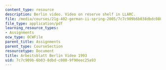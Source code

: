 ```yaml
---
content_type: resource
description: Berlin video. Video on reserve shelf in LLARC.
file: /media/courses/21g-402-german-ii-spring-2005/7c7c909b6b038dbdc0809f90eec25a93_MIT21G_402S05_berlinvideo.pdf
file_type: application/pdf
learning_resource_types:
- Assignments
ocw_type: OCWFile
parent_title: Assignments
parent_type: CourseSection
resourcetype: Document
title: Arbeitsblatt Berlin Video 1993
uid: 7c7c909b-6b03-8dbd-c080-9f90eec25a93
---
```


